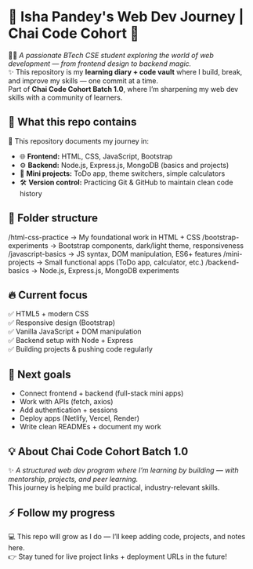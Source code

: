 # 🚀 Isha Pandey's Web Dev Journey | Chai Code Cohort 🌟

👩‍💻 _A passionate BTech CSE student exploring the world of web development — from frontend design to backend magic._  
✨ This repository is my **learning diary + code vault** where I build, break, and improve my skills — one commit at a time.  
Part of **Chai Code Cohort Batch 1.0**, where I’m sharpening my web dev skills with a community of learners.

## 📌 What this repo contains

📝 This repository documents my journey in:

- 🌐 **Frontend:** HTML, CSS, JavaScript, Bootstrap
- ⚙️ **Backend:** Node.js, Express.js, MongoDB (basics and projects)
- 🎨 **Mini projects:** ToDo app, theme switchers, simple calculators
- 🛠 **Version control:** Practicing Git & GitHub to maintain clean code history

## 📂 Folder structure

/html-css-practice → My foundational work in HTML + CSS
/bootstrap-experiments → Bootstrap components, dark/light theme, responsiveness
/javascript-basics → JS syntax, DOM manipulation, ES6+ features
/mini-projects → Small functional apps (ToDo app, calculator, etc.)
/backend-basics → Node.js, Express.js, MongoDB experiments

## 🔥 Current focus

✅ HTML5 + modern CSS  
✅ Responsive design (Bootstrap)  
✅ Vanilla JavaScript + DOM manipulation  
✅ Backend setup with Node + Express  
✅ Building projects & pushing code regularly

## 🎯 Next goals

- Connect frontend + backend (full-stack mini apps)
- Work with APIs (fetch, axios)
- Add authentication + sessions
- Deploy apps (Netlify, Vercel, Render)
- Write clean READMEs + document my work

## 💡 About **Chai Code Cohort Batch 1.0**

✨ _A structured web dev program where I’m learning by building — with mentorship, projects, and peer learning._  
This journey is helping me build practical, industry-relevant skills.

## ⚡ Follow my progress

💻 This repo will grow as I do — I’ll keep adding code, projects, and notes here.  
👉 Stay tuned for live project links + deployment URLs in the future!

